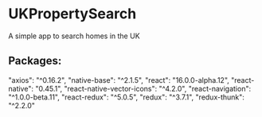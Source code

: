 # UKPropertySearch

A simple app to search homes in the UK

[screenshot1]: ./screenshots/1.png "Screen1"
[screenshot2]: ./screenshots/2.png "Screen2"
[screenshot3]: ./screenshots/3.png "Screen3"

## Packages:
"axios": "^0.16.2",
"native-base": "^2.1.5",
"react": "16.0.0-alpha.12",
"react-native": "0.45.1",
"react-native-vector-icons": "^4.2.0",
"react-navigation": "^1.0.0-beta.11",
"react-redux": "^5.0.5",
"redux": "^3.7.1",
"redux-thunk": "^2.2.0"